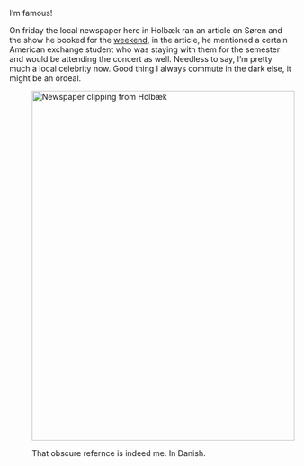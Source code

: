 I&#8217;m famous!

On friday the local newspaper here in Holbæk ran an article on Søren and the show he booked for the [weekend][1], in the article, he mentioned a certain American exchange student who was staying with them for the semester and would be attending the concert as well. Needless to say, I&#8217;m pretty much a local celebrity now. Good thing I always commute in the dark else, it might be an ordeal.

<figure id="attachment_55" style="width: 467px" class="wp-caption aligncenter">

<img class=" wp-image-55 " title="Big in Denmark" src="https://files.nickrobison.com/images/2012/02/SAMSUNG-SGH-i917_000042-768x1024.jpg" alt="Newspaper clipping from Holbæk" width="467" height="622" srcset="https://files.nickrobison.com/images/2012/02/SAMSUNG-SGH-i917_000042-768x1024.jpg 768w, https://files.nickrobison.com/images/2012/02/SAMSUNG-SGH-i917_000042-225x300.jpg 225w" sizes="(max-width: 467px) 100vw, 467px" /><figcaption class="wp-caption-text">That obscure refernce is indeed me. In Danish.</figcaption></figure>

[1]: http://www.nickrobison.com/?p&#61;43 "Koncert"
[2]: https://files.nickrobison.com/images/2012/02/SAMSUNG-SGH-i917_000042.jpg